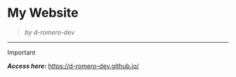 # My Website
> <i> by d-romero-dev</i>
------------------------
>[!IMPORTANT]
><b><i>Access here:</i></b> https://d-romero-dev.github.io/
